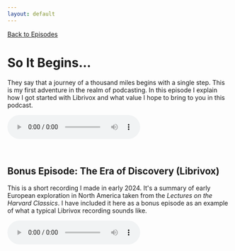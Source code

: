 ```yaml
---
layout: default
---
```

[Back to Episodes](/index.html)

# So It Begins...
They say that a journey of a thousand miles begins with a single step. This is my first adventure in the realm of podcasting. In this episode I explain how I got started with Librivox and what value I hope to bring to you in this podcast.

<audio controls><source src="TBD" type="audio/mpeg">Your browser does not support the audio tag.</audio>
<p>&nbsp;</p>

## Bonus Episode: The Era of Discovery (Librivox)

This is a short recording I made in early 2024. It's a summary of early European exploration in North America taken from the <i>Lectures on the Harvard Classics</i>. I have included it here as a bonus episode as an example of what a typical Librivox recording sounds like.

<audio controls><source src="https://www.archive.org/download/lecturesharvardclassics_2403_librivox/lecturesharvardclassics_54_eliot_64kb.mp3" type="audio/mpeg">Your browser does not support the audio tag.</audio>
